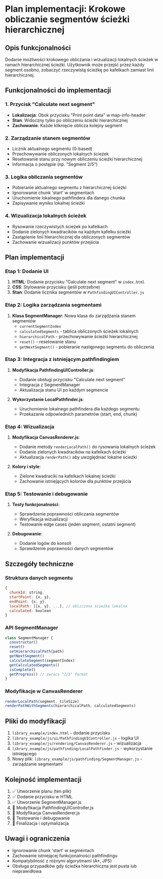 # Plan implementacji: Krokowe obliczanie segmentów ścieżki hierarchicznej

## Opis funkcjonalności

Dodanie możliwości krokowego obliczania i wizualizacji lokalnych ścieżek w ramach hierarchicznej ścieżki. Użytkownik może przejść przez każdy segment osobno, zobaczyć rzeczywistą ścieżkę po kafelkach zamiast linii hierarchicznej.

## Funkcjonalności do implementacji

### 1. Przycisk "Calculate next segment"
- **Lokalizacja**: Obok przycisku "Print point data" w map-info-header
- **Stan**: Widoczny tylko po obliczeniu ścieżki hierarchicznej
- **Zachowanie**: Każde kliknięcie oblicza kolejny segment

### 2. Zarządzanie stanem segmentów
- Licznik aktualnego segmentu (0-based)
- Przechowywanie obliczonych lokalnych ścieżek
- Resetowanie stanu przy nowym obliczeniu ścieżki hierarchicznej
- Informacja o postępie (np. "Segment 2/5")

### 3. Logika obliczania segmentów
- Pobieranie aktualnego segmentu z hierarchicznej ścieżki
- Ignorowanie chunk 'start' w segmentach
- Uruchomienie lokalnego pathfindera dla danego chunka
- Zapisywanie wyniku lokalnej ścieżki

### 4. Wizualizacja lokalnych ścieżek
- Rysowanie rzeczywistych ścieżek po kafelkach
- Dodanie zielonych kwadracików na każdym kafelku ścieżki
- Zastąpienie linii hierarchicznej dla obliczonych segmentów
- Zachowanie wizualizacji punktów przejścia

## Plan implementacji

### Etap 1: Dodanie UI
1. **HTML**: Dodanie przycisku "Calculate next segment" w `index.html`
2. **CSS**: Stylowanie przycisku (jeśli potrzebne)
3. **Stan**: Dodanie licznika segmentów w `PathfindingUIController.js`

### Etap 2: Logika zarządzania segmentami
1. **Klasa SegmentManager**: Nowa klasa do zarządzania stanem segmentów
   - `currentSegmentIndex`
   - `calculatedSegments` - tablica obliczonych ścieżek lokalnych
   - `hierarchicalPath` - przechowywanie ścieżki hierarchicznej
   - `reset()` - resetowanie stanu
   - `getNextSegment()` - pobieranie następnego segmentu do obliczenia

### Etap 3: Integracja z istniejącym pathfindingiem
1. **Modyfikacja PathfindingUIController.js**:
   - Dodanie obsługi przycisku "Calculate next segment"
   - Integracja z SegmentManager
   - Aktualizacja stanu UI po każdym segmencie

2. **Wykorzystanie LocalPathfinder.js**:
   - Uruchomienie lokalnego pathfindera dla każdego segmentu
   - Przekazanie odpowiednich parametrów (start, end, chunk)

### Etap 4: Wizualizacja
1. **Modyfikacja CanvasRenderer.js**:
   - Dodanie metody `renderLocalPath()` do rysowania lokalnych ścieżek
   - Dodanie zielonych kwadracików na kafelkach ścieżki
   - Aktualizacja `renderPath()` aby uwzględniać lokalne ścieżki

2. **Kolory i style**:
   - Zielone kwadraciki na kafelkach lokalnej ścieżki
   - Zachowanie istniejących kolorów dla punktów przejścia

### Etap 5: Testowanie i debugowanie
1. **Testy funkcjonalności**:
   - Sprawdzenie poprawności obliczania segmentów
   - Weryfikacja wizualizacji
   - Testowanie edge cases (jeden segment, ostatni segment)

2. **Debugowanie**:
   - Dodanie logów do konsoli
   - Sprawdzenie poprawności danych segmentów

## Szczegóły techniczne

### Struktura danych segmentu
```javascript
{
  chunkId: string,
  startPoint: {x, y},
  endPoint: {x, y},
  localPath: [{x, y}, ...], // obliczona ścieżka lokalna
  calculated: boolean
}
```

### API SegmentManager
```javascript
class SegmentManager {
  constructor()
  reset()
  setHierarchicalPath(path)
  getNextSegment()
  calculateSegment(segmentIndex)
  getCalculatedSegments()
  isComplete()
  getProgress() // zwraca "2/5" format
}
```

### Modyfikacje w CanvasRenderer
```javascript
renderLocalPath(segment, tileSize)
renderPathWithSegments(hierarchicalPath, calculatedSegments)
```

## Pliki do modyfikacji

1. `library_example/index.html` - dodanie przycisku
2. `library_example/js/ui/PathfindingUIController.js` - logika UI
3. `library_example/js/rendering/CanvasRenderer.js` - wizualizacja
4. `library_example/js/pathfinding/LocalPathfinder.js` - wykorzystanie istniejącego
5. Nowy plik: `library_example/js/pathfinding/SegmentManager.js` - zarządzanie segmentami

## Kolejność implementacji

1. ✅ Utworzenie planu (ten plik)
2. ✅ Dodanie przycisku w HTML
3. ✅ Utworzenie SegmentManager.js
4. 🔄 Modyfikacja PathfindingUIController.js
5. 🔄 Modyfikacja CanvasRenderer.js
6. 🔄 Testowanie i debugowanie
7. 🔄 Finalizacja i optymalizacja

## Uwagi i ograniczenia

- Ignorowanie chunk 'start' w segmentach
- Zachowanie istniejącej funkcjonalności pathfindingu
- Kompatybilność z różnymi algorytmami (A*, JPS)
- Obsługa przypadków gdy ścieżka hierarchiczna jest pusta lub nieprawidłowa 